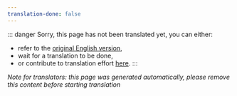 ```yaml
---
translation-done: false
---
```

::: danger
Sorry, this page has not been translated yet, you can either:
- refer to the [original English version](<..\..\mapping\README.md>),
- wait for a translation to be done,
- or contribute to translation effort [here](https://github.com/bsmg/wiki).
:::

_Note for translators: this page was generated automatically, please remove this content before starting translation_

